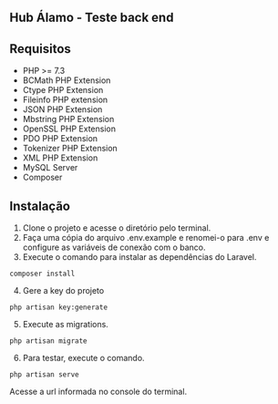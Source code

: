 ## Hub Álamo - Teste back end

## Requisitos
- PHP >= 7.3
- BCMath PHP Extension
- Ctype PHP Extension
- Fileinfo PHP extension
- JSON PHP Extension
- Mbstring PHP Extension
- OpenSSL PHP Extension
- PDO PHP Extension
- Tokenizer PHP Extension
- XML PHP Extension
- MySQL Server
- Composer

## Instalação
1. Clone o projeto e acesse o diretório pelo terminal.
2. Faça uma cópia do arquivo .env.example e renomei-o para .env e configure as variáveis de conexão com o banco.
3. Execute o comando para instalar as dependências do Laravel.
```
composer install
```
4. Gere a key do projeto
```
php artisan key:generate
```
5. Execute as migrations.
```
php artisan migrate
```
6. Para testar, execute o comando.
```
php artisan serve
```
Acesse a url informada no console do terminal.